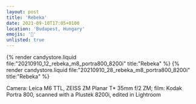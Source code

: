 ```yaml
---
layout: post
title: 'Rebeka'
date: 2021-09-10T17:05+0100
location: 'Budapest, Hungary'
emojis: '🔞'
unlisted: true
---
```


{% render candystore.liquid file:"20210910_12_rebeka_m8_portra800_8200i" title:"Rebeka" %}
{% render candystore.liquid file:"20210910_28_rebeka_m8_portra800_8200i" title:"Rebeka" %}

Camera: Leica M6 TTL, ZEISS ZM Planar T\* 35mm f/2 ZM; film: Kodak Portra 800, scanned with a Plustek 8200i, edited in Lightroom
